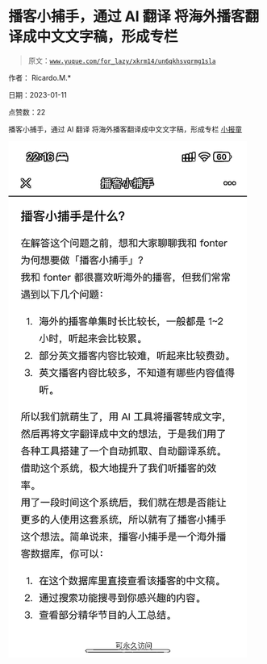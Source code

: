 # 播客小捕手，通过 AI 翻译 将海外播客翻译成中文文字稿，形成专栏

> 原文：[`www.yuque.com/for_lazy/xkrm14/un6qkhsvqrmg1sla`](https://www.yuque.com/for_lazy/xkrm14/un6qkhsvqrmg1sla)

作者： Ricardo.M.* 

日期：2023-01-11 

点赞数：22 

播客小捕手，通过 AI 翻译 将海外播客翻译成中文文字稿，形成专栏 [小报童](https://xiaobot.net/p/xiaobushous1?refer=c40c2fae-153a-480f-9c57-4b0778ce95d0) 

![](img/7c0641b9fb8bbf8345c68b2722587ad7.png) 

